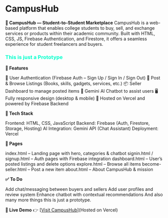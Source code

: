 # CampusHub
**🏫 CampusHub — Student-to-Student Marketplace**
CampusHub is a web-based platform that enables college students to buy, sell, and exchange services or products within their academic community. Built with HTML, CSS, JS, Firebase Authentication, and Firestore, it offers a seamless experience for student freelancers and buyers.

<h3 style="color:#00ffcc; font-weight:bold;">This is just a Prototype</h3>

**🔑 Features**

🔐 User Authentication (Firebase Auth – Sign Up / Sign In / Sign Out)
🛒 Post & Browse Listings (Books, skills, gadgets, services, etc.)
📦 Seller Dashboard to manage posted items
💬 Gemini AI Chatbot to assist users
🖥️ Fully responsive design (desktop & mobile)
🚀 Hosted on Vercel and powered by Firebase Backend

**🧰 Tech Stack**

Frontend: HTML, CSS, JavaScript
Backend: Firebase (Auth, Firestore, Storage, Hosting)
AI Integration: Gemini API (Chat Assistant)
Deployment: Vercel

**📂 Pages**

index.html – Landing page with hero, categories & chatbot
signin.html / signup.html – Auth pages with Firebase integration
dashboard.html – User’s posted listings and delete options
explore.html – Browse all items
become-seller.html – Post a new item
about.html – About CampusHub & mission

**✅ To Do**

Add chat/messaging between buyers and sellers
Add user profiles and review system
Enhance chatbot with contextual recommendations
And also many more things this is just a prototype.

**🔗 Live Demo**
👉 [[Visit CampusHub](https://campushub-alok.vercel.app/)](Hosted on Vercel)
